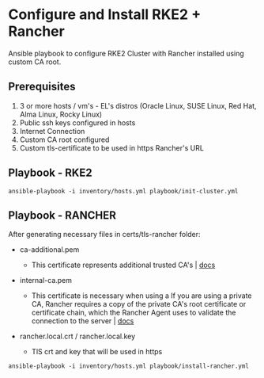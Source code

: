 # Configure and Install RKE2 + Rancher

Ansible playbook to configure RKE2 Cluster with Rancher installed using custom CA root.

## Prerequisites
1. 3 or more hosts / vm's - EL's distros (Oracle Linux, SUSE Linux, Red Hat, Alma Linux, Rocky Linux)
1. Public ssh keys configured in hosts
1. Internet Connection
1. Custom CA root configured
1. Custom tls-certificate to be used in https Rancher's URL

## Playbook - RKE2

```
ansible-playbook -i inventory/hosts.yml playbook/init-cluster.yml
```

## Playbook - RANCHER

After generating necessary files in certs/tls-rancher folder:

* ca-additional.pem
    * This certificate represents additional trusted CA's | [docs](https://ranchermanager.docs.rancher.com/getting-started/installation-and-upgrade/installation-references/helm-chart-options#additional-trusted-cas)

* internal-ca.pem
    * This certificate is necessary when using a If you are using a private CA, Rancher requires a copy of the private CA's root certificate or certificate chain, which the Rancher Agent uses to validate the connection to the server | [docs](https://ranchermanager.docs.rancher.com/getting-started/installation-and-upgrade/resources/add-tls-secrets)


* rancher.local.crt / rancher.local.key
    * TlS crt and key that will be used in https 

```
ansible-playbook -i inventory/hosts.yml playbook/install-rancher.yml
```
